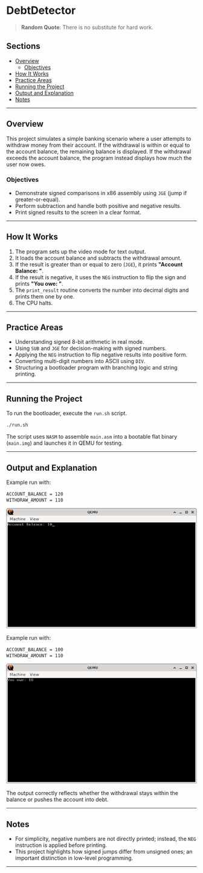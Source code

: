 # DebtDetector

> **Random Quote**: There is no substitute for hard work.

## Sections

+ [Overview](#overview)
    - [Objectives](#objectives)
+ [How It Works](#how-it-works)
+ [Practice Areas](#practice-areas)
+ [Running the Project](#running-the-project)
+ [Output and Explanation](#output-and-explanation)
+ [Notes](#notes)

---

## Overview

This project simulates a simple banking scenario where a user attempts to withdraw money from their account. If the withdrawal is within or equal to the account balance, the remaining balance is displayed. If the withdrawal exceeds the account balance, the program instead displays how much the user now owes.

### Objectives

+ Demonstrate signed comparisons in x86 assembly using `JGE` (jump if greater-or-equal).
+ Perform subtraction and handle both positive and negative results.
+ Print signed results to the screen in a clear format.

---

## How It Works

1. The program sets up the video mode for text output.
2. It loads the account balance and subtracts the withdrawal amount.
3. If the result is greater than or equal to zero (`JGE`), it prints **"Account Balance: <amount>"**.
4. If the result is negative, it uses the `NEG` instruction to flip the sign and prints **"You owe: <amount>"**.
5. The `print_result` routine converts the number into decimal digits and prints them one by one.
6. The CPU halts.

---

## Practice Areas

+ Understanding signed 8-bit arithmetic in real mode.
+ Using `SUB` and `JGE` for decision-making with signed numbers.
+ Applying the `NEG` instruction to flip negative results into positive form.
+ Converting multi-digit numbers into ASCII using `DIV`.
+ Structuring a bootloader program with branching logic and string printing.

---

## Running the Project

To run the bootloader, execute the `run.sh` script.

```sh
./run.sh
```

The script uses `NASM` to assemble `main.asm` into a bootable flat binary (`main.img`) and launches it in QEMU for testing.

---

## Output and Explanation

Example run with:

```
ACCOUNT_BALANCE = 120
WITHDRAW_AMOUNT = 110
```

![Program Output's 1](../../../resources/images/debt_detector_output_1.png)

Example run with:

```
ACCOUNT_BALANCE = 100
WITHDRAW_AMOUNT = 110
```

![Program Output's 2](../../../resources/images/debt_detector_output_2.png)

The output correctly reflects whether the withdrawal stays within the balance or pushes the account into debt.

---

## Notes

* For simplicity, negative numbers are not directly printed; instead, the `NEG` instruction is applied before printing.
* This project highlights how signed jumps differ from unsigned ones; an important distinction in low-level programming.

---

